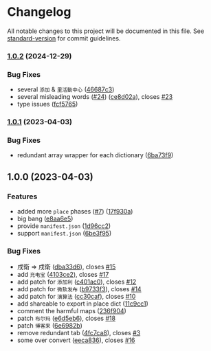 # Changelog

All notable changes to this project will be documented in this file. See [standard-version](https://github.com/conventional-changelog/standard-version) for commit guidelines.

### [1.0.2](https://github.com/tongwentang/tongwen-dict/compare/v1.0.1...v1.0.2) (2024-12-29)

### Bug Fixes

- several `添加` & `里活動中心` ([46687c3](https://github.com/tongwentang/tongwen-dict/commit/46687c3df858e86666027a342e5ceb3219cd89a3))
- several misleading words ([#24](https://github.com/tongwentang/tongwen-dict/issues/24)) ([ce8d02a](https://github.com/tongwentang/tongwen-dict/commit/ce8d02a1eda4da72381e0d6e524c392d007a2050)), closes [#23](https://github.com/tongwentang/tongwen-dict/issues/23)
- type issues ([fcf5765](https://github.com/tongwentang/tongwen-dict/commit/fcf5765910856f6d7a67bd3e66ba66c3ed6463db))

### [1.0.1](https://github.com/tongwentang/tongwen-dict/compare/v1.0.0...v1.0.1) (2023-04-03)

### Bug Fixes

- redundant array wrapper for each dictionary ([6ba73f9](https://github.com/tongwentang/tongwen-dict/commit/6ba73f9716a7d8668ea1c9cb592f1cecd9af2391))

## 1.0.0 (2023-04-03)

### Features

- added more `place` phases ([#7](https://github.com/tongwentang/tongwen-dict/issues/7)) ([17f930a](https://github.com/tongwentang/tongwen-dict/commit/17f930ac2ebbc9131391f696ae2ac405f7a40fa0))
- big bang ([e8aa6e5](https://github.com/tongwentang/tongwen-dict/commit/e8aa6e53f3ef265eaad0665fe9bf25a3528139c7))
- provide `manifest.json` ([1d96cc2](https://github.com/tongwentang/tongwen-dict/commit/1d96cc25f12f06d780ebd2ffd539fd56fd917c66))
- support `manifest.json` ([6be3f95](https://github.com/tongwentang/tongwen-dict/commit/6be3f956a4edfb6683e6f848e9dd66163cfa0691))

### Bug Fixes

- 戌衛 => 戍衛 ([dba33d6](https://github.com/tongwentang/tongwen-dict/commit/dba33d65272fa489a3aa4a7f30fc1042440f66da)), closes [#15](https://github.com/tongwentang/tongwen-dict/issues/15)
- add `充电宝` ([4103ce2](https://github.com/tongwentang/tongwen-dict/commit/4103ce27121d68ff7fb79903fe0a26213d95437f)), closes [#17](https://github.com/tongwentang/tongwen-dict/issues/17)
- add patch for `添加利` ([c401ac0](https://github.com/tongwentang/tongwen-dict/commit/c401ac09ccc14b6adc6362ff0241f0f257836920)), closes [#12](https://github.com/tongwentang/tongwen-dict/issues/12)
- add patch for `微软发布` ([b9733f3](https://github.com/tongwentang/tongwen-dict/commit/b9733f3da1a03514957a04b116521fc568a6c6b2)), closes [#14](https://github.com/tongwentang/tongwen-dict/issues/14)
- add patch for `演算法` ([cc30caf](https://github.com/tongwentang/tongwen-dict/commit/cc30cafd3258b6ddfd473d7f79e1787b3f571b11)), closes [#10](https://github.com/tongwentang/tongwen-dict/issues/10)
- add shareable to export in place dict ([11c9cc1](https://github.com/tongwentang/tongwen-dict/commit/11c9cc11017e6cc832d5d04746d32e1926f73ca2))
- comment the harmful maps ([236f904](https://github.com/tongwentang/tongwen-dict/commit/236f904acc14d60243cd46fa60a8933bfdd65fbe))
- patch `布尔玛` ([e6d5eb6](https://github.com/tongwentang/tongwen-dict/commit/e6d5eb6e12319d489568160e30c9ccb6aa15e76f)), closes [#18](https://github.com/tongwentang/tongwen-dict/issues/18)
- patch `博客来` ([6e6982b](https://github.com/tongwentang/tongwen-dict/commit/6e6982b2222976ae0c9d16db79f964078588b125))
- remove redundant tab ([4fc7ca8](https://github.com/tongwentang/tongwen-dict/commit/4fc7ca85d869782da2dd8196eae2fb8c1aa77b40)), closes [#3](https://github.com/tongwentang/tongwen-dict/issues/3)
- some over convert ([eeca836](https://github.com/tongwentang/tongwen-dict/commit/eeca8368c0946837bc8df4e26c9c135f6b6c1b6b)), closes [#16](https://github.com/tongwentang/tongwen-dict/issues/16)
